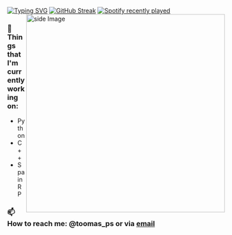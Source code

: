 [![Typing SVG](https://readme-typing-svg.herokuapp.com?color=%2336BCF7&vCenter=true&lines=Hello+to+my+profile;Here+you+can+find+my+projects+;Make+sure+to+follow+and+fork)](https://git.io/typing-svg)
[![GitHub Streak](https://github-readme-streak-stats.herokuapp.com?user=Tresillo2017&theme=gruvbox&date_format=M%20j%5B%2C%20Y%5D)](https://git.io/streak-stats)
[![Spotify recently played](https://spotify-recently-played-readme.vercel.app/api?user=penalos)](https://open.spotify.com/user/penalos)
<img src="https://github.com/JoykishanSharma/JoykishanSharma/blob/master/life_balance.gif" alt="side Image" align="right" width="460" height="auto" />



### 💼  Things that I'm currently working on: 
  * Python
  * C++
  * SpainRP

### 📫 How to reach me: @toomas_ps or via [email](mailto:tomas_ps@onmail.com)

 <a href="https://gitstats.me/Tresillo2017">
